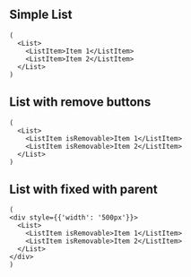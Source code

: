 ## Simple List

    (
      <List>
        <ListItem>Item 1</ListItem>
        <ListItem>Item 2</ListItem>
      </List>
    )

## List with remove buttons

    (
      <List>
        <ListItem isRemovable>Item 1</ListItem>
        <ListItem isRemovable>Item 2</ListItem>
      </List>
    )

## List with fixed with parent

    (
    <div style={{'width': '500px'}}>
      <List>
        <ListItem isRemovable>Item 1</ListItem>
        <ListItem isRemovable>Item 2</ListItem>
      </List>
    </div>
    )
